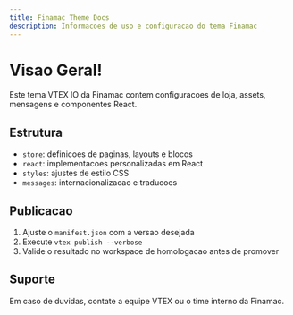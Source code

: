 ```yaml
---
title: Finamac Theme Docs
description: Informacoes de uso e configuracao do tema Finamac
---
```


# Visao Geral!

Este tema VTEX IO da Finamac contem configuracoes de loja, assets, mensagens e componentes React.

## Estrutura

- `store`: definicoes de paginas, layouts e blocos
- `react`: implementacoes personalizadas em React
- `styles`: ajustes de estilo CSS
- `messages`: internacionalizacao e traducoes

## Publicacao

1. Ajuste o `manifest.json` com a versao desejada
2. Execute `vtex publish --verbose`
3. Valide o resultado no workspace de homologacao antes de promover

## Suporte

Em caso de duvidas, contate a equipe VTEX ou o time interno da Finamac.
